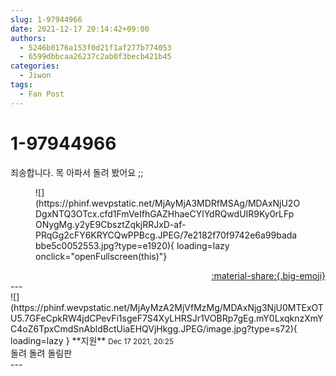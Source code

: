 ```yaml
---
slug: 1-97944966
date: 2021-12-17 20:14:42+09:00
authors:
  - 5246b0176a153f0d21f1af277b774053
  - 6599dbbcaa26237c2ab0f3becb421b45
categories:
  - Jiwon
tags:
  - Fan Post
---
```


# 1-97944966

<div class="post-container" markdown="1">
<div class="content-container md-sidebar__scrollwrap" markdown="1">

죄송합니다. 목 아파서 돌려 봤어요 ;;
<figure markdown="1">
![](https://phinf.wevpstatic.net/MjAyMjA3MDRfMSAg/MDAxNjU2ODgxNTQ3OTcx.cfd1FmVeIfhGAZHhaeCYlYdRQwdUIR9Ky0rLFpONygMg.y2yE9CbsztZqkjRRJxD-af-PRqGg2cFY6KRYCQwPPBcg.JPEG/7e2182f70f9742e6a99badabbe5c0052553.jpg?type=e1920){ loading=lazy onclick="openFullscreen(this)"}
</figure>


</div>
</div>

<div style="text-align: right;" markdown="1">
<a href="https://weverse.io/fromis9/fanpost/1-97944966" style="text-align: right;">:material-share:{.big-emoji}</a>
</div>
---

<div class="comments-container md-sidebar__scrollwrap" markdown="1">
<div class="comment" markdown="1">
<div class='id-container' markdown="1">
![](https://phinf.wevpstatic.net/MjAyMzA2MjVfMzMg/MDAxNjg3NjU0MTExOTU5.7GFeCpkRW4jdCPevFi1sgeF7S4XyLHRSJr1VOBRp7gEg.mY0LxqknzXmYC4oZ6TpxCmdSnAbldBctUiaEHQVjHkgg.JPEG/image.jpg?type=s72){ loading=lazy }
**<span class="artist">지원</span>** <small>Dec 17 2021, 20:25</small><br>
</div>
<div class='comment-body' markdown="1">
돌려 돌려 돌림판
</div>
</div>
</div>
---

